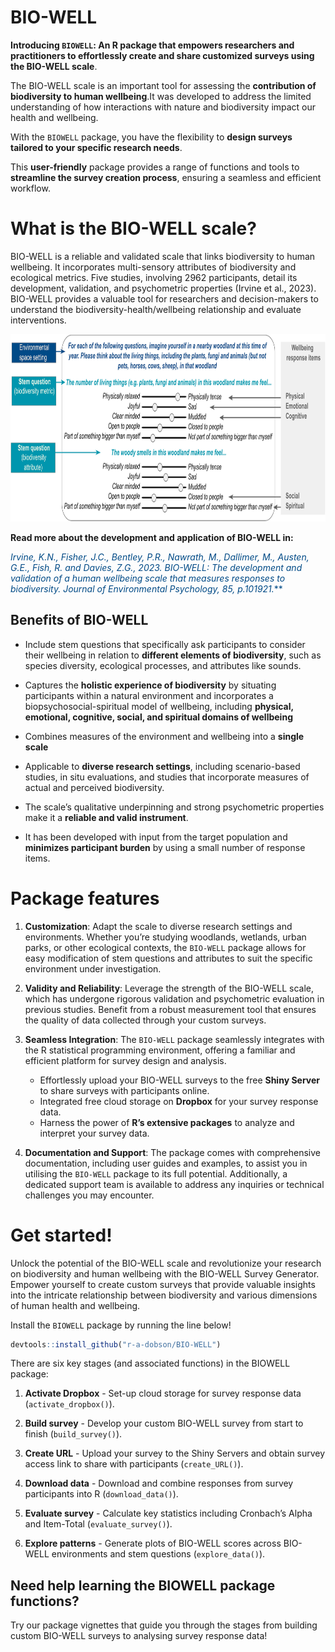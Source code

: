 
<!-- README.md is generated from README.Rmd. Please edit that file -->

# **BIO-WELL**

**Introducing `BIOWELL`: An R package that empowers researchers and
practitioners to effortlessly create and share customized surveys using
the BIO-WELL scale**.

The BIO-WELL scale is an important tool for assessing the **contribution
of biodiversity to human wellbeing**.It was developed to address the
limited understanding of how interactions with nature and biodiversity
impact our health and wellbeing.

With the `BIOWELL` package, you have the flexibility to **design surveys
tailored to your specific research needs**.

This **user-friendly** package provides a range of functions and tools
to **streamline the survey creation process**, ensuring a seamless and
efficient workflow.

# **What is the BIO-WELL scale?**

BIO-WELL is a reliable and validated scale that links biodiversity to
human wellbeing. It incorporates multi-sensory attributes of
biodiversity and ecological metrics. Five studies, involving 2962
participants, detail its development, validation, and psychometric
properties (Irvine et al., 2023). BIO-WELL provides a valuable tool for
researchers and decision-makers to understand the
biodiversity-health/wellbeing relationship and evaluate interventions.

<a href='https://github.com/r-a-dobson/BIO-WELL'><img src="https://raw.githubusercontent.com/r-a-dobson/BIO-WELL/main/data/BIOWELL_SCALE.jpg" align="centre" height="300"/></a>

**Read more about the development and application of BIO-WELL in:**

<span style="color:#004A86">*Irvine, K.N., Fisher, J.C., Bentley, P.R.,
Nawrath, M., Dallimer, M., Austen, G.E., Fish, R. and Davies, Z.G.,
2023. BIO-WELL: The development and validation of a human wellbeing
scale that measures responses to biodiversity. Journal of Environmental
Psychology, 85, p.101921.*\*\*

## Benefits of BIO-WELL

- Include stem questions that specifically ask participants to consider
  their wellbeing in relation to **different elements of biodiversity**,
  such as species diversity, ecological processes, and attributes like
  sounds.

- Captures the **holistic experience of biodiversity** by situating
  participants within a natural environment and incorporates a
  biopsychosocial-spiritual model of wellbeing, including **physical,
  emotional, cognitive, social, and spiritual domains of wellbeing**

- Combines measures of the environment and wellbeing into a **single
  scale**

- Applicable to **diverse research settings**, including scenario-based
  studies, in situ evaluations, and studies that incorporate measures of
  actual and perceived biodiversity.

- The scale’s qualitative underpinning and strong psychometric
  properties make it a **reliable and valid instrument**.

- It has been developed with input from the target population and
  **minimizes participant burden** by using a small number of response
  items.

# Package features

1)  **Customization**: Adapt the scale to diverse research settings and
    environments. Whether you’re studying woodlands, wetlands, urban
    parks, or other ecological contexts, the `BIO-WELL` package allows
    for easy modification of stem questions and attributes to suit the
    specific environment under investigation.

2)  **Validity and Reliability**: Leverage the strength of the BIO-WELL
    scale, which has undergone rigorous validation and psychometric
    evaluation in previous studies. Benefit from a robust measurement
    tool that ensures the quality of data collected through your custom
    surveys.

3)  **Seamless Integration**: The `BIO-WELL` package seamlessly
    integrates with the R statistical programming environment, offering
    a familiar and efficient platform for survey design and analysis.

    - Effortlessly upload your BIO-WELL surveys to the free **Shiny
      Server** to share surveys with participants online.
    - Integrated free cloud storage on **Dropbox** for your survey
      response data.
    - Harness the power of **R’s extensive packages** to analyze and
      interpret your survey data.

4)  **Documentation and Support**: The package comes with comprehensive
    documentation, including user guides and examples, to assist you in
    utilising the `BIO-WELL` package to its full potential.
    Additionally, a dedicated support team is available to address any
    inquiries or technical challenges you may encounter.

# Get started!

Unlock the potential of the BIO-WELL scale and revolutionize your
research on biodiversity and human wellbeing with the BIO-WELL Survey
Generator. Empower yourself to create custom surveys that provide
valuable insights into the intricate relationship between biodiversity
and various dimensions of human health and wellbeing.

Install the `BIOWELL` package by running the line below!

``` r
devtools::install_github("r-a-dobson/BIO-WELL")
```

There are six key stages (and associated functions) in the BIOWELL
package:

1)  **Activate Dropbox** - Set-up cloud storage for survey response data
    (`activate_dropbox()`).

2)  **Build survey** - Develop your custom BIO-WELL survey from start to
    finish (`build_survey()`).

3)  **Create URL** - Upload your survey to the Shiny Servers and obtain
    survey access link to share with participants (`create_URL()`).

4)  **Download data** - Download and combine responses from survey
    participants into R (`download_data()`).

5)  **Evaluate survey** - Calculate key statistics including Cronbach’s
    Alpha and Item-Total (`evaluate_survey()`).

6)  **Explore patterns** - Generate plots of BIO-WELL scores across
    BIO-WELL environments and stem questions (`explore_data()`).

## Need help learning the BIOWELL package functions?

Try our package vignettes that guide you through the stages from
building custom BIO-WELL surveys to analysing survey response data!
